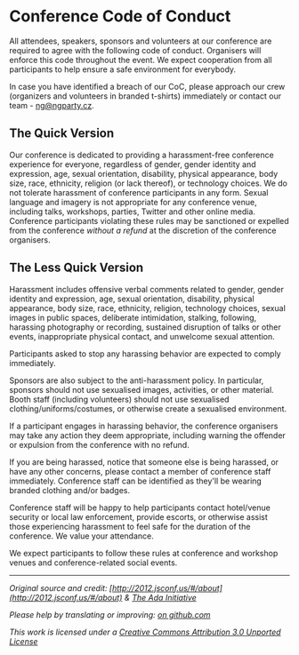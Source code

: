 # Conference Code of Conduct

All attendees, speakers, sponsors and volunteers at our conference are required to agree with the following code of conduct. Organisers will enforce this code throughout the event. We expect cooperation from all participants to help ensure a safe environment for everybody.

In case you have identified a breach of our CoC, please approach our crew (organizers and volunteers in branded t-shirts) immediately or contact our team - [ng@ngparty.cz](mailto:ng@ngparty.cz).

## The Quick Version

Our conference is dedicated to providing a harassment-free conference
experience for everyone, regardless of gender, gender identity and
expression, age, sexual orientation, disability, physical appearance, body
size, race, ethnicity, religion (or lack thereof), or technology choices.
We do not tolerate harassment of conference participants in any form.
Sexual language and imagery is not appropriate for any conference venue,
including talks, workshops, parties, Twitter and other online media.
Conference participants violating these rules may be sanctioned or
expelled from the conference _without a refund_ at the discretion
of the conference organisers.

## The Less Quick Version

Harassment includes offensive verbal comments related to gender, gender
identity and expression, age, sexual orientation, disability, physical
appearance, body size, race, ethnicity, religion, technology choices,
sexual images in public spaces, deliberate intimidation, stalking,
following, harassing photography or recording, sustained disruption of
talks or other events, inappropriate physical contact, and unwelcome
sexual attention.

Participants asked to stop any harassing behavior are expected to comply
immediately.

Sponsors are also subject to the anti-harassment policy. In particular,
sponsors should not use sexualised images, activities, or other material.
Booth staff (including volunteers) should not use sexualised
clothing/uniforms/costumes, or otherwise create a sexualised environment.

If a participant engages in harassing behavior, the conference organisers
may take any action they deem appropriate, including warning the offender
or expulsion from the conference with no refund.

If you are being harassed, notice that someone else is being harassed, or
have any other concerns, please contact a member of conference staff
immediately. Conference staff can be identified as they'll be wearing
branded clothing and/or badges.

Conference staff will be happy to help participants contact hotel/venue
security or local law enforcement, provide escorts, or otherwise assist
those experiencing harassment to feel safe for the duration of the
conference. We value your attendance.

We expect participants to follow these rules at conference and workshop
venues and conference-related social events.

---

_Original source and credit: [http://2012.jsconf.us/#/about](http://2012.jsconf.us/#/about) &amp; [The Ada Initiative](http://geekfeminism.wikia.com/wiki/Conference_anti-harassment/Policy)_

_Please help by translating or improving: [on github.com](https://github.com/confcodeofconduct/confcodeofconduct.com)_

_This work is licensed under a [Creative Commons Attribution 3.0 Unported License](http://creativecommons.org/licenses/by/3.0/deed.en_US)_
